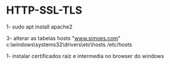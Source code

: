 # HTTP-SSL-TLS

1-
    sudo apt install apache2

3- alterar as tabelas hosts "www.simoes.com"
    c:\windows\systems32\drivers\etc\hosts
    /etc/hosts

1- instalar certificados raiz e intermedia no browser do windows

